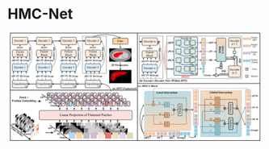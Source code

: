 # HMC-Net

<center>
  <img src="https://github.com/jylEcho/HMC-Net/blob/main/images/V11.png" width="800" alt="">
</center>

